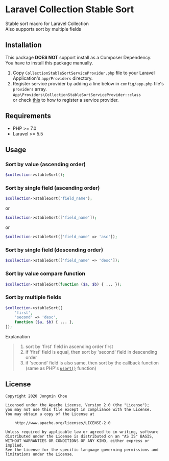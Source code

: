# Laravel Collection Stable Sort
Stable sort macro for Laravel Collection  
Also supports sort by multiple fields

## Installation
This package **DOES NOT** support install as a Composer Dependency.  
You have to install this package manually.

1. Copy `CollectionStableSortServiceProvider.php` file to your Laravel Application's `app/Providers` directory.
2. Register service provider by adding a line below in `config/app.php` file's `providers` array.
  `App\Providers\CollectionStableSortServiceProvider::class`  
  or check [this](https://laravel.com/docs/6.x/providers#registering-providers) to how to register a service provider.

## Requirements
* PHP >= 7.0  
* Laravel >= 5.5

## Usage
### Sort by value (ascending order)
```php
$collection->stableSort();
```

### Sort by single field (ascending order)
```php
$collection->stableSort('field_name');
```
or
```php
$collection->stableSort(['field_name']);
```
or
```php
$collection->stableSort(['field_name' => 'asc']);
```

### Sort by single field (descending order)
```php
$collection->stableSort(['field_name' => 'desc']);
```

### Sort by value compare function
```php
$collection->stableSort(function ($a, $b) { ... });
```

### Sort by multiple fields
```php
$collection->stableSort([
    'first',
    'second' => 'desc',
    function ($a, $b) { ... },
]);
```
Explanation
> 1. sort by 'first' field in ascending order first  
> 2. if 'first' field is equal, then sort by 'second' field in descending order  
> 3. if 'second' field is also same, then sort by the callback function (same as PHP's [`usort()`](https://www.php.net/manual/en/function.usort.php) function)

## License
```
Copyright 2020 Jongmin Choe

Licensed under the Apache License, Version 2.0 (the "License");
you may not use this file except in compliance with the License.
You may obtain a copy of the License at

    http://www.apache.org/licenses/LICENSE-2.0

Unless required by applicable law or agreed to in writing, software
distributed under the License is distributed on an "AS IS" BASIS,
WITHOUT WARRANTIES OR CONDITIONS OF ANY KIND, either express or implied.
See the License for the specific language governing permissions and
limitations under the License.
```
